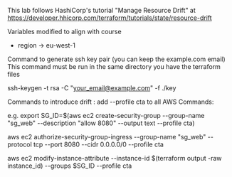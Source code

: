 This lab follows HashiCorp's tutorial "Manage Resource Drift" at
https://developer.hhicorp.com/terraform/tutorials/state/resource-drift

Variables modified to align with course
- region -> eu-west-1


Command to generate ssh key pair  (you can keep the example.com email)
This command must be run in the same directory you have the terraform files

ssh-keygen -t rsa -C "your_email@example.com" -f ./key

Commands to introduce drift :   add --profile cta   to all AWS Commands:

e.g.
export SG_ID=$(aws ec2 create-security-group --group-name "sg_web" --description "allow 8080" --output text --profile cta)

aws ec2 authorize-security-group-ingress --group-name "sg_web" --protocol tcp --port 8080 --cidr 0.0.0.0/0 --profile cta


aws ec2 modify-instance-attribute --instance-id $(terraform output -raw instance_id) --groups $SG_ID --profile cta

